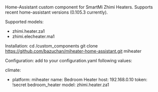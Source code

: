 Home-Assistant custom component for SmartMi Zhimi Heaters. Supports recent home-assistant versions (0.105.3 currently).

Supported models:
  - zhimi.heater.za1
  - zhimi.elecheater.ma1

Installation:
cd <path of your home-assistant>/custom_components
git clone https://github.com/bazuchan/miheater-home-assistant.git miheater

Configuration:
add to your configuration.yaml following values:

climate:
  - platform: miheater
      name: Bedroom Heater
      host: 192.168.0.10
      token: !secret bedroom_heater
      model: zhimi.heater.za1

